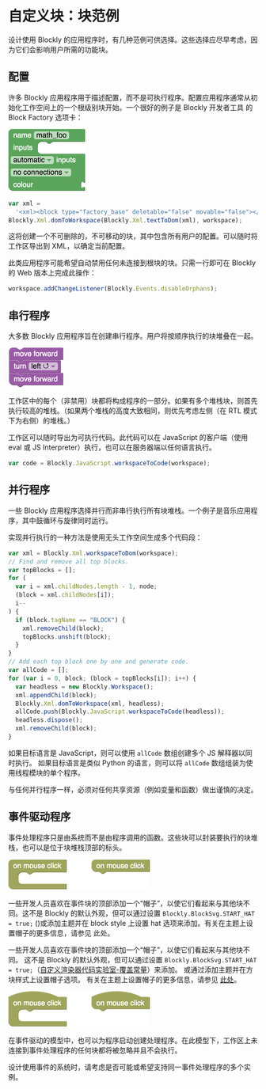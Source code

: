 # 自定义块：块范例

设计使用 Blockly 的应用程序时，有几种范例可供选择。这些选择应尽早考虑，因为它们会影响用户所需的功能块。

## 配置

许多 Blockly 应用程序用于描述配置，而不是可执行程序。配置应用程序通常从初始化工作空间上的一个根级别块开始。一个很好的例子是 Blockly 开发者工具 的 Block Factory 选项卡：

![](./configuration.png)

```js
var xml =
  '<xml><block type="factory_base" deletable="false" movable="false"></block></xml>';
Blockly.Xml.domToWorkspace(Blockly.Xml.textToDom(xml), workspace);
```

这将创建一个不可删除的，不可移动的块，其中包含所有用户的配置。可以随时将工作区导出到 XML，以确定当前配置。

此类应用程序可能希望自动禁用任何未连接到根块的块。只需一行即可在 Blockly 的 Web 版本上完成此操作：

```js
workspace.addChangeListener(Blockly.Events.disableOrphans);
```

## 串行程序

大多数 Blockly 应用程序旨在创建串行程序。用户将按顺序执行的块堆叠在一起。

![](./stack.png)

工作区中的每个（非禁用）块都将构成程序的一部分。如果有多个堆栈块，则首先执行较高的堆栈。（如果两个堆栈的高度大致相同，则优先考虑左侧（在 RTL 模式下为右侧）的堆栈。）

工作区可以随时导出为可执行代码。此代码可以在 JavaScript 的客户端（使用 eval 或 JS Interpreter）执行，也可以在服务器端以任何语言执行。

```js
var code = Blockly.JavaScript.workspaceToCode(workspace);
```

## 并行程序

一些 Blockly 应用程序选择并行而非串行执行所有块堆栈。一个例子是音乐应用程序，其中鼓循环与旋律同时运行。

实现并行执行的一种方法是使用无头工作空间生成多个代码段：

```js
var xml = Blockly.Xml.workspaceToDom(workspace);
// Find and remove all top blocks.
var topBlocks = [];
for (
  var i = xml.childNodes.length - 1, node;
  (block = xml.childNodes[i]);
  i--
) {
  if (block.tagName == "BLOCK") {
    xml.removeChild(block);
    topBlocks.unshift(block);
  }
}
// Add each top block one by one and generate code.
var allCode = [];
for (var i = 0, block; (block = topBlocks[i]); i++) {
  var headless = new Blockly.Workspace();
  xml.appendChild(block);
  Blockly.Xml.domToWorkspace(xml, headless);
  allCode.push(Blockly.JavaScript.workspaceToCode(headless));
  headless.dispose();
  xml.removeChild(block);
}
```

如果目标语言是 JavaScript，则可以使用 `allCode` 数组创建多个 JS 解释器以同时执行。 如果目标语言是类似 Python 的语言，则可以将 `allCode` 数组组装为使用线程模块的单个程序。

与任何并行程序一样，必须对任何共享资源（例如变量和函数）做出谨慎的决定。

## 事件驱动程序

事件处理程序只是由系统而不是由程序调用的函数。这些块可以封装要执行的块堆栈，也可以是位于块堆栈顶部的标头。

![](./event1.png)

一些开发人员喜欢在事件块的顶部添加一个“帽子”，以使它们看起来与其他块不同。这不是 Blockly 的默认外观，但可以通过设置 `Blockly.BlockSvg.START_HAT = true;` ()或添加主题并在 block style 上设置 hat 选项来添加。有关在主题上设置帽子的更多信息，请参见 此处。

一些开发人员喜欢在事件块的顶部添加一个“帽子”，以使它们看起来与其他块不同。 这不是 Blockly 的默认外观，但可以通过设置 `Blockly.BlockSvg.START_HAT = true;`（[自定义渲染器代码实验室-覆盖常量](https://blocklycodelabs.dev/codelabs/custom-renderer/index.html?index=..%2F..index#3)）来添加。 或通过添加主题并在方块样式上设置帽子选项。 有关在主题上设置帽子的更多信息，请参见 [此处](/guides/configure/themes.html#块样式)。

![](./event2.png)

在事件驱动的模型中，也可以为程序启动创建处理程序。在此模型下，工作区上未连接到事件处理程序的任何块都将被忽略并且不会执行。

设计使用事件的系统时，请考虑是否可能或希望支持同一事件处理程序的多个实例。
